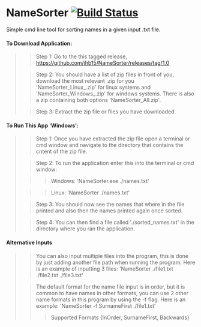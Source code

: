 # NameSorter [![Build Status](https://travis-ci.com/jhb15/NameSorter.svg?branch=master)](https://travis-ci.com/jhb15/NameSorter)
Simple cmd line tool for sorting names in a given input .txt file.

#### To Download Application:
>
>> Step 1: Go to the this tagged release, https://github.com/jhb15/NameSorter/releases/tag/1.0
>
>> Step 2: You should have a list of zip files in front of you, download the most relevant .zip for you 'NameSorter_Linux_.zip' for linux systems and 'NameSorter_Windows_.zip' for windows systems. There is also a zip containing both options 'NameSorter_All.zip'.
>
>> Step 3: Extract the zip file or files you have downloaded.
>

#### To Run This App 'Windows':

>
>> Step 1: Once you have extracted the zip file open a terminal or cmd window and navigate to the directory that contains the cntent of the zip file.
>
>> Step 2: To run the application enter this into the terminal or cmd window:
>
>>> Windows: 'NameSorter.exe ./names.txt'
>
>>> Linux: 'NameSorter ./names.txt'
>
>> Step 3: You should now see the names that where in the file printed and also then the names printed again once sorted.
>
>> Step 4: You can then find a file called './sorted_names.txt' in the directory where you ran the application.
> 

#### Alternative Inputs

>
>> You can also input multiple files into the program, this is done by just adding another file path when running the program. Here is an example of inputting 3 files: 'NameSorter ./file1.txt ./file2.txt ./file3.txt'
>
>> The default format for the name file input is in order, but it is common to have names in other formats, you can use 2 other name formats in this program by using the -f flag. Here is an example: 'NameSorter -f SurnameFirst ./file1.txt'
>>> Supported Formats {InOrder, SurnameFirst, Backwards}
>
